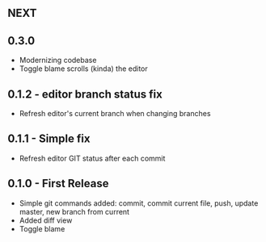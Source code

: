 ## NEXT

## 0.3.0
* Modernizing codebase
* Toggle blame scrolls (kinda) the editor

## 0.1.2 - editor branch status fix
* Refresh editor's current branch when changing branches

## 0.1.1 - Simple fix
* Refresh editor GIT status after each commit

## 0.1.0 - First Release
* Simple git commands added: commit, commit current file, push, update master, new branch from current
* Added diff view
* Toggle blame
